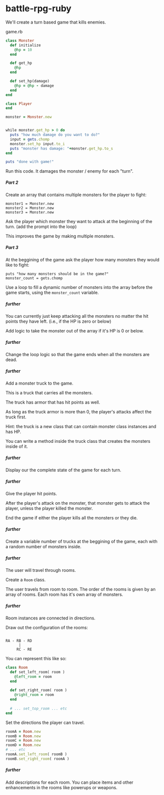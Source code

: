# battle-rpg-ruby


We'll create a turn based game that kills enemies.


game.rb

```ruby
class Monster
  def initialize
    @hp = 10
  end

  def get_hp
    @hp
  end

  def set_hp(damage)
    @hp = @hp - damage
  end
end

class Player
end

monster = Monster.new


while monster.get_hp > 0 do
  puts "how much damage do you want to do?"
  input = gets.chomp
  monster.set_hp input.to_i
  puts "monster has damage: "+monster.get_hp.to_s
end

puts "done with game!"
```

Run this code. It damages the monster / enemy for each "turn".

##### Part 2

Create an array that contains multiple monsters for the player to fight:

```
monster1 = Monster.new
monster2 = Monster.new
monster3 = Monster.new
```

Ask the player which monster they want to attack at the beginning of the turn. (add the prompt into the loop)

This improves the game by making multiple monsters.

##### Part 3

At the beggining of the game ask the player how many monsters they would like to fight:
```
puts "how many monsters should be in the game?"
monster_count = gets.chomp
```

Use a loop to fill a dynamic number of monsters into the array before the game starts, using the `monster_count` variable.

##### further
You can currently just keep attacking all the monsters no matter the hit points they have left. (i.e., if the HP is zero or below)

Add logic to take the monster out of the array if it's HP is 0 or below.

##### further
Change the loop logic so that the game ends when all the monsters are dead.


##### further
Add a monster truck to the game.

This is a truck that carries all the monsters.

The truck has armor that has hit points as well.

As long as the truck armor is more than 0, the player's attacks affect the truck first.

Hint: the truck is a new class that can contain monster class instances and has HP.

You can write a method inside the truck class that creates the monsters inside of it.

##### further
Display our the complete state of the game for each turn.

##### further
Give the player hit points.

After the player's attack on the monster, that monster gets to attack the player, unless the player killed the monster.

End the game if either the player kills all the monsters or they die.

##### further
Create a variable number of trucks at the beggining of the game, each with a random number of monsters inside.

##### further
The user will travel through rooms.

Create a `Room` class.

The user travels from room to room. The order of the rooms is given by an array of rooms. Each room has it's own array of monsters.

##### further

Room instances are connected in directions.

Draw out the configuration of the rooms:

```

RA - RB - RD
      |
     RC - RE
```

You can represent this like so:

```ruby
class Room
  def set_left_room( room )
    @left_room = room
  end
  
  def set_right_room( room )
    @right_room = room
  end
  
  # ... set_top_room ... etc   
end
```

Set the directions the player can travel.

```ruby
roomA = Room.new
roomB = Room.new
roomC = Room.new
roomD = Room.new
# ... etc
roomA.set_left_room( roomB )
roomB.set_right_room( roomA )
```

##### further
Add descriptions for each room. You can place items and other enhancements in the rooms like powerups or weapons.
